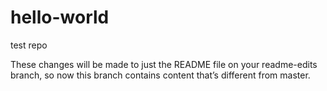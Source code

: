 # hello-world
test repo


These changes will be made to just the README file on your readme-edits branch, so now this branch contains content that’s different from master.
